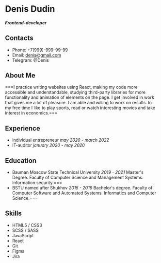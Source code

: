 # Denis Dudin
##### Frontend-developer

## Contacts
* Phone: +7(999)-999-99-99
* Email: denis@gmail.com
* Telegram: @Denis

## About Me
===I practice writing websites using React, making my code more accessible and understandable, studying third-party libraries for more functionality and animation of elements on the page. I get involved in work that gives me a lot of pleasure. I am able and willing to work on results.
In my free time I like to play sports, read or watch interesting movies and take interest in economics.===

## Experience
* Individual entrepreneur _may 2020 - march 2022_
* IT-auditor _january 2020 - may 2020_

## Education
* Bauman Moscow State Technical University _2019 - 2021_
Master's Degree.
Faculty of Computer Science and Management Systems.
Information security.===
* BSTU named after Shukhov _2015 - 2019_
Bachelor's degree.
Faculty of Computer Software and Automated Systems.
Informatics and Computer Science.===

## Skills
* HTML5 / CSS3
* SCSS / SASS
* JavaScript
* React
* Git
* Figma
* Jira